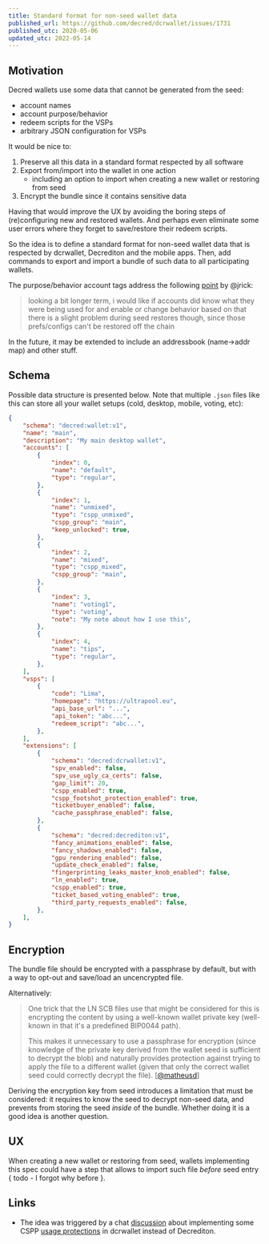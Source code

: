 ```yaml
---
title: Standard format for non-seed wallet data
published_url: https://github.com/decred/dcrwallet/issues/1731
published_utc: 2020-05-06
updated_utc: 2022-05-14
---
```


## Motivation

Decred wallets use some data that cannot be generated from the seed:

- account names
- account purpose/behavior
- redeem scripts for the VSPs
- arbitrary JSON configuration for VSPs

It would be nice to:

1. Preserve all this data in a standard format respected by all software
2. Export from/import into the wallet in one action
   - including an option to import when creating a new wallet or restoring from seed
3. Encrypt the bundle since it contains sensitive data

Having that would improve the UX by avoiding the boring steps of (re)configuring new and restored wallets. And perhaps even eliminate some user errors where they forget to save/restore their redeem scripts.

So the idea is to define a standard format for non-seed wallet data that is respected by dcrwallet, Decrediton and the mobile apps. Then, add commands to export and import a bundle of such data to all participating wallets.

The purpose/behavior account tags address the following [point](https://matrix.to/#/!HEeJkbPRpAqgAwhXWO:decred.org/$1588686448154Uglpx:zettaport.com) by @jrick:

> looking a bit longer term, i would like if accounts did know what they were being used for and enable or change behavior based on that  
> there is a slight problem during seed restores though, since those prefs/configs can't be restored off the chain

In the future, it may be extended to include an addressbook (name->addr map) and other stuff.


## Schema

Possible data structure is presented below. Note that multiple `.json` files like this can store all your wallet setups (cold, desktop, mobile, voting, etc):

```json
{
    "schema": "decred:wallet:v1",
    "name": "main",
    "description": "My main desktop wallet",
    "accounts": [
        {
            "index": 0,
            "name": "default",
            "type": "regular",
        },
        {
            "index": 1,
            "name": "unmixed",
            "type": "cspp_unmixed",
            "cspp_group": "main",
            "keep_unlocked": true,
        },
        {
            "index": 2,
            "name": "mixed",
            "type": "cspp_mixed",
            "cspp_group": "main",
        },
        {
            "index": 3,
            "name": "voting1",
            "type": "voting",
            "note": "My note about how I use this",
        },
        {
            "index": 4,
            "name": "tips",
            "type": "regular",
        },
    ],
    "vsps": [
        {
            "code": "Lima",
            "homepage": "https://ultrapool.eu",
            "api_base_url": "...",
            "api_token": "abc...",
            "redeem_script": "abc...",
        },
    ],
    "extensions": [
        {
            "schema": "decred:dcrwallet:v1",
            "spv_enabled": false,
            "spv_use_ugly_ca_certs": false,
            "gap_limit": 20,
            "cspp_enabled": true,
            "cspp_footshot_protection_enabled": true,
            "ticketbuyer_enabled": false,
            "cache_passphrase_enabled": false,
        },
        {
            "schema": "decred:decrediton:v1",
            "fancy_animations_enabled": false,
            "fancy_shadows_enabled": false,
            "gpu_rendering_enabled": false,
            "update_check_enabled": false,
            "fingerprinting_leaks_master_knob_enabled": false,
            "ln_enabled": true,
            "cspp_enabled": true,
            "ticket_based_voting_enabled": true,
            "third_party_requests_enabled": false,
        },
    ],
}
```


## Encryption

The bundle file should be encrypted with a passphrase by default, but with a way to opt-out and save/load an uncencrypted file.

Alternatively:

> One trick that the LN SCB files use that might be considered for this is encrypting the content by using a well-known wallet private key (well-known in that it's a predefined BIP0044 path).
> 
> This makes it unnecessary to use a passphrase for encryption (since knowledge of the private key derived from the wallet seed is sufficient to decrypt the blob) and naturally provides protection against trying to apply the file to a different wallet (given that only the correct wallet seed could correctly decrypt the file). \[[@matheusd](https://github.com/decred/dcrwallet/issues/1731#issuecomment-654221219)\]

Deriving the encryption key from seed introduces a limitation that must be considered: it requires to know the seed to decrypt non-seed data, and prevents from storing the seed *inside* of the bundle. Whether doing it is a good idea is another question.


## UX

When creating a new wallet or restoring from seed, wallets implementing this spec could have a step that allows to import such file *before* seed entry { todo - I forgot why before }.


## Links

- The idea was triggered by a chat [discussion](https://matrix.to/#/!HEeJkbPRpAqgAwhXWO:decred.org/$158868620225028cNQGe:decred.org) about implementing some CSPP [usage protections](https://github.com/decred/decrediton/issues/2455#issuecomment-623544042) in dcrwallet instead of Decrediton.
